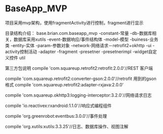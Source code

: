 # BaseApp_MVP
项目采用mvp架构，使用fragmentActivity进行控制，fragment进行显示

目录结构介绍：
base.brian.com.baseapp_mvp
  -constant-常量
  -db-数据库相关，数据库采用xutils
  -event-数据响应/事件结构体
  -model-模型
      -buiness-业务类
      -entity-实体
      -param-参数对象
  -network-网络请求－retrofit2+okhttp
  -ui
      -activity控制活动
      -adapter
      -fragment
      -presetner
      -presetnerimpl
      -widget自定义控件
  util
  
  

第三方包说明
compile 'com.squareup.retrofit2:retrofit:2.0.0'//REST 客户端

compile 'com.squareup.retrofit2:converter-gson:2.0.0'//retrofit 用到的gson格式
compile 'com.squareup.retrofit2:adapter-rxjava:2.0.0'

compile 'com.squareup.okhttp3:logging-interceptor:3.2.0'//网络请求日志

compile 'io.reactivex:rxandroid:1.1.0'//响应式编程组件

compile 'org.greenrobot:eventbus:3.0.0'//事件处理

compile 'org.xutils:xutils:3.3.25'//日志、数据库操作、视图注解
    
    
